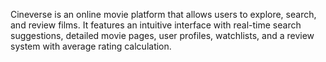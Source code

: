 Cineverse is an online movie platform that allows users to explore, search, and review films.
It features an intuitive interface with real-time search suggestions, detailed movie pages, user profiles, watchlists, and a review system with average rating calculation.
